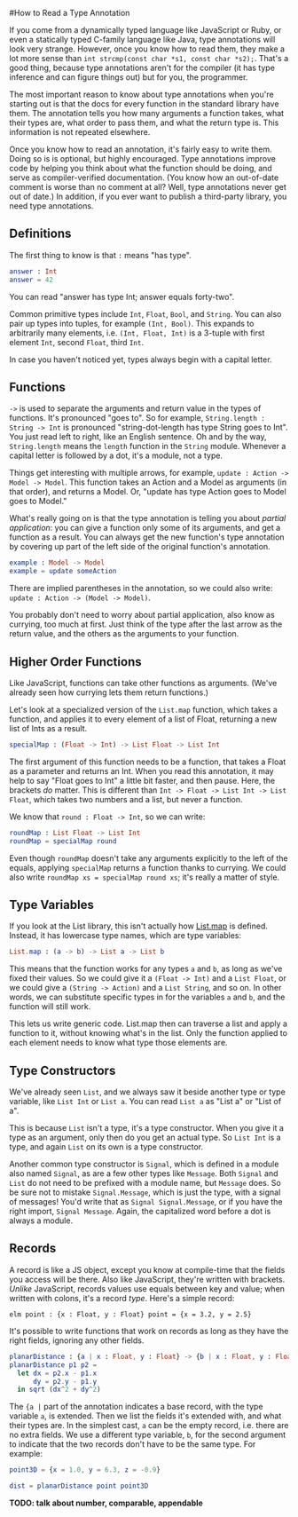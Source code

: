 #How to Read a Type Annotation

If you come from a dynamically typed language like JavaScript or Ruby, or even a statically typed C-family language like
Java, type annotations will look very strange. However, once you know how to read them, they make a lot more sense than
`int strcmp(const char *s1, const char *s2);`. That's a good thing, because type annotations aren't for the compiler (it
has type inference and can figure things out) but for you, the programmer.

The most important reason to know about type annotations  when you're starting out is that the docs for every function
in the standard library have them. The annotation tells you how many arguments a function takes, what their types are,
what order to pass them, and what the return type is. This information is not repeated elsewhere.

Once you know how to read an annotation, it's fairly easy to write them. Doing so is is optional, but highly encouraged.
Type annotations improve code by helping you think about what the function should be doing, and serve as
compiler-verified documentation. (You know how an out-of-date comment is worse than no comment at all? Well, type
annotations never get out of date.) In addition, if you ever want to publish a third-party library, you need type
annotations.

## Definitions

The first thing to know is that `:` means "has type".

```elm
answer : Int
answer = 42
```

You can read "answer has type Int; answer equals forty-two".

Common primitive types include `Int`, `Float`, `Bool`, and `String`. You can also pair up types into tuples, for example
`(Int, Bool)`. This expands to arbitrarily many elements, i.e. `(Int, Float, Int)` is a 3-tuple with first element `Int`,
second `Float`, third `Int`.

In case you haven't noticed yet, types always begin with a capital letter.

## Functions

`->` is used to separate the arguments and return value in the types of functions. It's pronounced "goes to". So for
example, `String.length : String -> Int` is pronounced "string-dot-length has type String goes to Int". You just read
left to right, like an English sentence. Oh and by the way, `String.length` means the `length` function in the `String`
module. Whenever a capital letter is followed by a dot, it's a module, not a type.

Things get interesting with multiple arrows, for example, `update : Action -> Model -> Model`. This function takes an
Action and a Model as arguments (in that order), and returns a Model. Or, "update has type Action goes to Model goes to
Model."

What's really going on is that the type annotation is telling you about *partial application*: you can give a function
only some of its arguments, and get a function as a result. You can always get the new function's type annotation by
covering up part of the left side of the original function's annotation.

```elm
example : Model -> Model
example = update someAction
```

There are implied parentheses in the annotation, so we could also write: `update : Action -> (Model -> Model)`.

You probably don't need to worry about partial application, also know as currying, too much at first. Just think of the
type after the last arrow as the return value, and the others as the arguments to your function.

## Higher Order Functions

Like JavaScript, functions can take other functions as arguments. (We've already seen how currying lets them return
functions.)

Let's look at a specialized version of the `List.map` function, which takes a function, and applies it to every element
of a list of Float, returning a new list of Ints as a result.

```elm
specialMap : (Float -> Int) -> List Float -> List Int
```

The first argument of this function needs to be a function, that takes a Float as a parameter and returns an Int. When
you read this annotation, it may help to say "Float goes to Int" a little bit faster, and then pause. Here, the brackets
*do* matter. This is different than `Int -> Float -> List Int -> List Float`, which takes two numbers and a
list, but never a function.

We know that `round : Float -> Int`, so we can write:

```elm
roundMap : List Float -> List Int
roundMap = specialMap round
```

Even though `roundMap` doesn't take any arguments explicitly to the left of the equals, applying `specialMap` returns a
function thanks to currying. We could also write `roundMap xs = specialMap round xs`; it's really a matter of style.

## Type Variables

If you look at the List library, this isn't actually how
[List.map](http://package.elm-lang.org/packages/elm-lang/core/latest/List#map) is defined. Instead, it has lowercase
type names, which are type variables:

```elm
List.map : (a -> b) -> List a -> List b
```

This means that the function works for any types `a` and `b`, as long as we've fixed their values. So we could give it
a `(Float -> Int)` and a `List Float`, or we could give a `(String -> Action)` and a `List String`, and so on. In other
words, we can substitute specific types in for the variables `a` and `b`, and the function will still work.

This lets us write generic code. List.map then can traverse a list and apply a function to it, without knowing what's in
the list. Only the function applied to each element needs to know what type those elements are.

## Type Constructors

We've already seen `List`, and we always saw it beside another type or type variable, like `List Int` or `List a`. You
can read `List a` as "List a" or "List of a".

This is because `List` isn't a type, it's a type constructor. When you give it a type as an argument, only then do you
get an actual type. So `List Int` is a type, and again `List` on its own is a type constructor.

Another common type constructor is `Signal`, which is defined in a module also named `Signal`, as are a few other types
like `Message`. Both `Signal` and `List` do not need to be prefixed with a module name, but `Message` does. So be sure
not to mistake `Signal.Message`, which is just the type, with a signal of messages! You'd write that as `Signal
Signal.Message`, or if you have the right import, `Signal Message`. Again, the capitalized word before a dot is always a
module.

## Records

A record is like a JS object, except you know at compile-time that the fields you access will be there. Also like
JavaScript, they're written with brackets. *Unlike* JavaScript, records values use equals between key and value; when
written with colons, it's a record *type*. Here's a simple record:

``elm
point : {x : Float, y : Float}
point = {x = 3.2, y = 2.5}
``

It's possible to write functions that work on records as long as they have the right fields, ignoring any other fields.

```elm
planarDistance : {a | x : Float, y : Float} -> {b | x : Float, y : Float} -> Float
planarDistance p1 p2 =
  let dx = p2.x - p1.x
      dy = p2.y - p1.y
  in sqrt (dx^2 + dy^2)
```

The `{a |` part of the annotation indicates a base record, with the type variable `a`, is extended. Then we list the
fields it's extended with, and what their types are. In the simplest cast, `a` can be the empty record, i.e. there are
no extra fields. We use a different type variable, `b`, for the second argument to indicate that the two records don't
have to be the same type. For example:

```elm
point3D = {x = 1.0, y = 6.3, z = -0.9}

dist = planarDistance point point3D
```

**TODO: talk about number, comparable, appendable**
